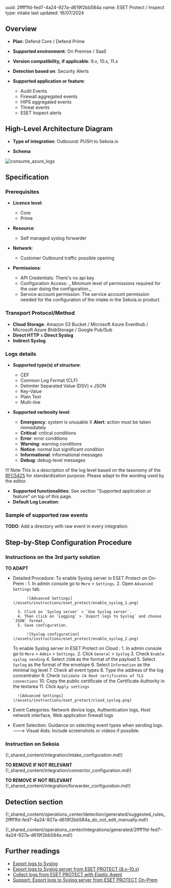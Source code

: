 uuid: 2ffff1fd-fed7-4a24-927a-d619f2bb584a
name: ESET Protect / Inspect
type: intake
last updated: 16/07/2024

## Overview

- **Plan**: Defend Core / Defend Prime
- **Supported environment**: On Premise / SaaS
- **Version compatibility, if applicable**: 9.x, 10.x, 11.x

- **Detection based on**: Security Alerts
- **Supported application or feature**:
    - Audit Events
    - Firewall aggregated events
    - HIPS aggregated events
    - Threat events
    - ESET Inspect alerts


## High-Level Architecture Diagram

- **Type of integration**: Outbound: PUSH to Sekoia.io

- **Schema**

![consume_azure_logs](/assets/integration/integration_catalog/<techno_name>/image.png)

## Specification

### Prerequisites

- **Licence level**:
    - Core
    - Prime

- **Resource**:
    - Self managed syslog forwarder

- **Network**:
    - Customer Outbound traffic possible opening

- **Permissions**:
    - API Credentials: There's no api key
    - Configuration Access:  _ Minimum level of permissions required for the user doing the configuration._
    - Service account permission: The service account permission needed  for the configuration of the intake in the Sekoia.io product.

### Transport Protocol/Method

- **Cloud Storage**: Amazon S3 Bucket / Microsoft Azure Eventhub / Microsoft Azure BlobStorage / Google Pub/Sub
- **Direct HTTP**
x **Direct Syslog**
- **Indirect Syslog**

### Logs details

- **Supported type(s) of structure**:
    - CEF
    - Common Log Format (CLF)
    - Delimiter Separated Value (DSV)
    x JSON
    - Key-Value
    - Plain Text
    - Multi-line

- **Supported verbosity level**:
    - **Emergency**: system is unusable
    X **Alert**: action must be taken immediately
    - **Critical**: critical conditions
    - **Error**: error conditions
    - **Warning**: warning conditions
    - **Notice**: normal but significant condition
    - **Informational**: informational messages
    - **Debug**: debug-level messages

!!! Note
    This is a description of the log level based on the taxonomy of the [RFC5425](https://datatracker.ietf.org/doc/html/rfc5424) for standardization purpose. Please adapt to the wording used by the editor.

- **Supported functionalities**: See section "Supported application or feature" on top of this page.
- **Default Log Location**:

### Sample of supported raw events

**TODO**: Add a directory with raw event in every integration.

## Step-by-Step Configuration Procedure

### Instructions on the 3rd party solution

__TO ADAPT__
- Detailed Procedure: 
    To enable Syslog server in ESET Protect on On-Prem :
        1. In admin console go to `More` > `Settings`.
        2. Open `Advanced Settings` tab.

            ![Advanced Settings](/assets/instructions/eset_protect/enable_syslog_1.png)

        3. Click on `Syslog server` > `Use Syslog server`.
        4. Then click on `Logging` > `Export logs to Syslog` and choose `JSON` format.
        5. Save configuration.

            ![Syslog configuration](/assets/instructions/eset_protect/enable_syslog_2.png)

    To enable Syslog server in ESET Protect on Cloud :
        1. In admin console go to `More` > `Admin` > `Settings`.
        2. Click `General` > `Syslog`
        3. Check `Enable syslog sending`
        4. Select `JSON` as the format of the payload
        5. Select `Syslog` as the format of the envelope
        6. Select `Information` as the minimal log level
        7. Check all event types
        8. Type the address of the log concentrator
        9. Check `Validate CA Root certificates of TLS connections`
        10. Copy the public certificate of the Certificate Authority in the textarea
        11. Click `Apply settings`

        ![Advanced Settings](/assets/instructions/eset_protect/cloud_syslog.png)
        
- Event Categories: Network device logs, Authentication logs, Host network interface, Web application firewall logs
- Event Selection: Guidance on selecting event types when sending logs.
---> Visual Aids: Include screenshots or videos if possible.

### Instruction on Sekoia

{!_shared_content/integration/intake_configuration.md!}

__TO REMOVE IF NOT RELEVANT__
{!_shared_content/integration/connector_configuration.md!}

__TO REMOVE IF NOT RELEVANT__
{!_shared_content/integration/forwarder_configuration.md!}

## Detection section


{!_shared_content/operations_center/detection/generated/suggested_rules_2ffff1fd-fed7-4a24-927a-d619f2bb584a_do_not_edit_manually.md!}

{!_shared_content/operations_center/integrations/generated/2ffff1fd-fed7-4a24-927a-d619f2bb584a.md!}

## Further readings

- [Export logs to Syslog](https://help.eset.com/protect_admin/10.0/en-US/admin_server_settings_export_to_syslog.html)
- [Export logs to Syslog server from ESET PROTECT (8.x–10.x)](https://techcenter.eset.nl/en-US/kb/articles/export-logs-to-syslog-server-from-eset-protect-8x-10x)
- [Collect logs from ESET PROTECT with Elastic Agent](https://docs.elastic.co/integrations/eset_protect#to-collect-data-from-eset-protect-via-syslog-follow-the-below-steps)
- [Support: Export logs to Syslog server from ESET PROTECT On-Prem](https://support.eset.com/en/kb8022-export-logs-to-syslog-server-from-eset-protect)


